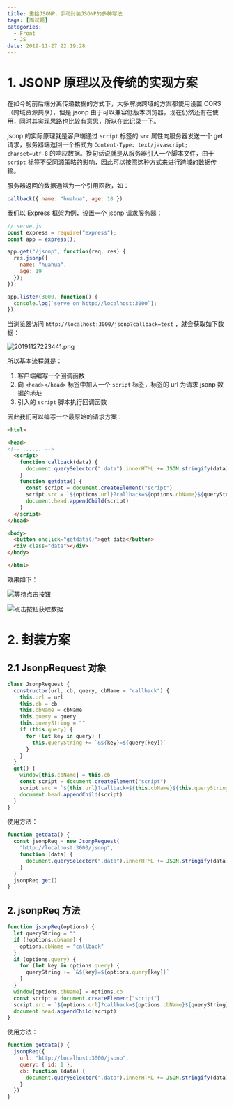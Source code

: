 ```yaml
---
title: 重拾JSONP，手动封装JSONP的多种写法
tags: [面试题]
categories:
  - Front
  - JS
date: 2019-11-27 22:19:28
---
```


# 1. JSONP 原理以及传统的实现方案

在如今的前后端分离传递数据的方式下，大多解决跨域的方案都使用设置 CORS（跨域资源共享），但是 jsonp 由于可以兼容低版本浏览器，现在仍然还有在使用，同时其实现思路也比较有意思，所以在此记录一下。

jsonp 的实际原理就是客户端通过 `script` 标签的 `src` 属性向服务器发送一个 get 请求，服务器端返回一个格式为 `Content-Type: text/javascript; charset=utf-8` 的响应数据。换句话说就是从服务器引入一个脚本文件，由于 `script` 标签不受同源策略的影响，因此可以按照这种方式来进行跨域的数据传输。

服务器返回的数据通常为一个引用函数，如：

```js
callback({ name: "huahua", age: 18 })
```

我们以 Express 框架为例，设置一个 jsonp 请求服务器：

```js
// serve.js 
const express = require("express");
const app = express();

app.get("/jsonp", function(req, res) {
  res.jsonp({
    name: "huahua",
    age: 19
  });
});

app.listen(3000, function() {
  console.log(`serve on http://localhost:3000`);
});
```

当浏览器访问 `http://localhost:3000/jsonp?callback=test` ，就会获取如下数据：

![20191127223441.png](https://i.loli.net/2019/11/27/bgpV9FqtOLThiek.png)

所以基本流程就是：

1. 客户端编写一个回调函数
2. 向 `<head></head>` 标签中加入一个 `script` 标签，标签的 url 为请求 jsonp 数据的地址
3. 引入的 `script` 脚本执行回调函数

因此我们可以编写一个最原始的请求方案：

```html
<html>

<head>
<!-- ...... -->
  <script>
    function callback(data) {
      document.querySelector(".data").innerHTML += JSON.stringify(data)
    }
    function getdata() {
      const script = document.createElement("script")
      script.src = `${options.url}?callback=${options.cbName}${queryString}`
      document.head.appendChild(script)
    }
  </script>
</head>

<body>
  <button onclick="getdata()">get data</button>
  <div class="data"></div>
</body>

</html>
```

效果如下：

![等待点击按钮](https://i.loli.net/2019/11/27/Ox4QEmaMXhNYq3J.png)

![点击按钮获取数据](https://i.loli.net/2019/11/27/sRIo63wegvtPZ1C.png)

# 2. 封装方案

## 2.1 JsonpRequest 对象

```js
class JsonpRequest {
  constructor(url, cb, query, cbName = "callback") {
    this.url = url
    this.cb = cb
    this.cbName = cbName
    this.query = query
    this.queryString = ""
    if (this.query) {
      for (let key in query) {
        this.queryString += `&${key}=${query[key]}`
      }
    }
  }
  get() {
    window[this.cbName] = this.cb
    const script = document.createElement("script")
    script.src = `${this.url}?callback=${this.cbName}${this.queryString}`
    document.head.appendChild(script)
  }
}
```

使用方法：

```js
function getdata() {
  const jsonpReq = new JsonpRequest(
    "http://localhost:3000/jsonp", 
    function (data) {
      document.querySelector(".data").innerHTML += JSON.stringify(data)
    }
  )
  jsonpReq.get()
}
```

## 2. jsonpReq 方法

```js
function jsonpReq(options) {
  let queryString = ""
  if (!options.cbName) {
    options.cbName = "callback"
  }
  if (options.query) {
    for (let key in options.query) {
      queryString += `&${key}=${options.query[key]}`
    }
  }
  window[options.cbName] = options.cb
  const script = document.createElement("script")
  script.src = `${options.url}?callback=${options.cbName}${queryString}`
  document.head.appendChild(script)
}
```

使用方法：

```js
function getdata() {
  jsonpReq({
    url: "http://localhost:3000/jsonp",
    query: { id: 1 },
    cb: function (data) {
      document.querySelector(".data").innerHTML += JSON.stringify(data)
    }
  })
}
```
